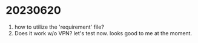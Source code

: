 # 20230620
1. how to utilize the 'requirement' file?
2. Does it work w/o VPN? let's test now. looks good to me at the moment.


